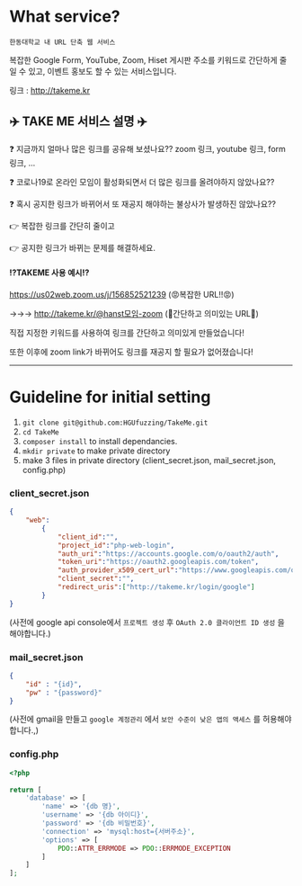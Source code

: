 # What service?

`한동대학교 내 URL 단축 웹 서비스`

복잡한 Google Form, YouTube, Zoom, Hiset 게시판 주소를 키워드로 간단하게 줄일 수 있고,
이벤트 홍보도 할 수 있는 서비스입니다.

링크 : http://takeme.kr

## ✈️ TAKE ME 서비스 설명 ✈️

❓ 지금까지 얼마나 많은 링크를 공유해 보셨나요?? 
zoom 링크, youtube 링크, form 링크, ...

❓ 코로나19로 온라인 모임이 활성화되면서 더 많은 링크를 올려야하지 않았나요??

❓ 혹시 공지한 링크가 바뀌어서 또 재공지 해야하는 불상사가 발생하진 않았나요??

👉 복잡한 링크를 간단히 줄이고

👉 공지한 링크가 바뀌는 문제를 해결하세요.

#### ⁉️TAKEME 사용 예시⁉️

https://us02web.zoom.us/j/156852521239 (😡복잡한 URL!!😡)

→→→ http://takeme.kr/@hanst모임-zoom (🤗간단하고 의미있는 URL🤗)


직접 지정한 키워드를 사용하여 링크를 간단하고 의미있게 만들었습니다!

또한 이후에 zoom link가 바뀌어도 링크를 재공지 할 필요가 없어졌습니다!


---

# Guideline for initial setting

1. `git clone git@github.com:HGUfuzzing/TakeMe.git`
2. `cd TakeMe`
3. `composer install` to install dependancies.
4. `mkdir private` to make private directory
5. make 3 files in private directory (client_secret.json, mail_secret.json, config.php)

### client_secret.json

```json
{
    "web":
        {
            "client_id":"",
            "project_id":"php-web-login",
            "auth_uri":"https://accounts.google.com/o/oauth2/auth",
            "token_uri":"https://oauth2.googleapis.com/token",
            "auth_provider_x509_cert_url":"https://www.googleapis.com/oauth2/v1/certs",
            "client_secret":"",
            "redirect_uris":["http://takeme.kr/login/google"]
        }
}
```

(사전에 google api console에서 `프로젝트 생성` 후 `OAuth 2.0 클라이언트 ID 생성` 을 해야합니다.)

### mail_secret.json

```json
{
    "id" : "{id}",
    "pw" : "{password}"
}
```

(사전에 gmail을 만들고 `google 계정관리` 에서 `보안 수준이 낮은 앱의 액세스` 를 허용해야합니다.,)

### config.php

```php
<?php
  
return [
    'database' => [
        'name' => '{db 명}',
        'username' => '{db 아이디}',
        'password' => '{db 비밀번호}',
        'connection' => 'mysql:host={서버주소}',
        'options' => [
            PDO::ATTR_ERRMODE => PDO::ERRMODE_EXCEPTION
        ]
    ]
];
```
